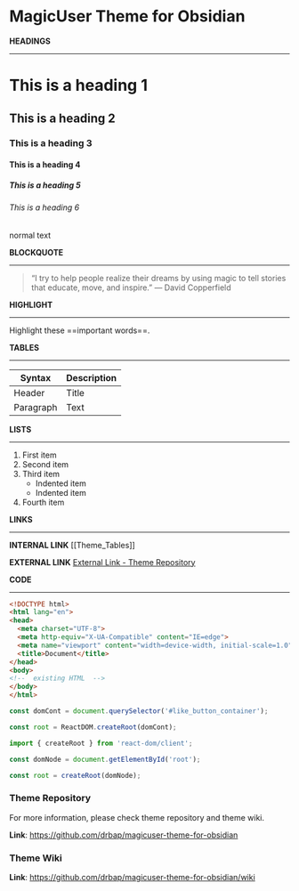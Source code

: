 # MagicUser Theme for Obsidian

**HEADINGS**
___

# This is a heading 1
## This is a heading 2
### This is a heading 3 
#### This is a heading 4
##### This is a heading 5
###### This is a heading 6

normal text


**BLOCKQUOTE**
___

> “I try to help people realize their dreams by using magic to tell stories that educate, move, and inspire.” 
> — David Copperfield



**HIGHLIGHT**
___

Highlight these ==important words==.

**TABLES**
___

| Syntax      | Description |
| ----------- | ----------- |
| Header      | Title       |
| Paragraph   | Text        |


**LISTS**
___

1. First item
2. Second item
3. Third item
    - Indented item
    - Indented item
4. Fourth item


**LINKS**
___
**INTERNAL LINK**
[[Theme_Tables]]

**EXTERNAL LINK**
[External Link - Theme Repository](https://github.com/drbap/magicuser-theme-for-obsidian)


**CODE**
___

```HTML
<!DOCTYPE html>
<html lang="en">
<head>
  <meta charset="UTF-8">
  <meta http-equiv="X-UA-Compatible" content="IE=edge">
  <meta name="viewport" content="width=device-width, initial-scale=1.0">
  <title>Document</title>
</head>
<body>
<!--  existing HTML  -->
</body>
</html>

```

```javascript
const domCont = document.querySelector('#like_button_container');

const root = ReactDOM.createRoot(domCont);

```

```js
import { createRoot } from 'react-dom/client';  

const domNode = document.getElementById('root');  

const root = createRoot(domNode);
```



### Theme Repository
For more information, please check theme repository and theme wiki.

**Link**:
https://github.com/drbap/magicuser-theme-for-obsidian

### Theme Wiki

**Link**:
https://github.com/drbap/magicuser-theme-for-obsidian/wiki
